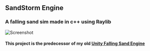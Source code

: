 ## SandStorm Engine
### A falling sand sim made in c++ using Raylib

![Screenshot](https://github.com/PiterGroot/SandStorm/assets/70685433/d3a4374c-8b42-4e71-afa0-5869f0640d5a)

#### This project is the predecessor of my old [Unity Falling Sand Engine](https://github.com/PiterGroot/UnityFallingSandEngine)
